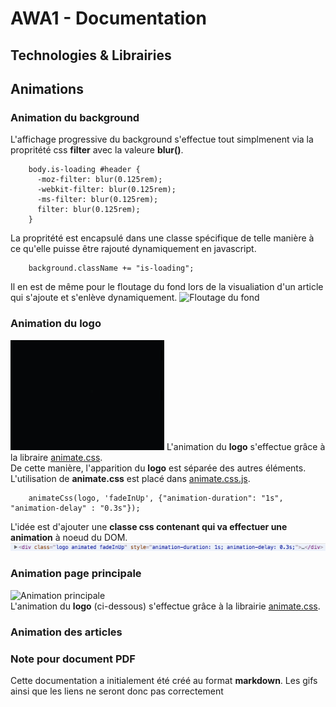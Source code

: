 # AWA1 - Documentation
## Technologies & Librairies
## Animations
### Animation du background
L'affichage progressive du background s'effectue tout simplmenent via la propritété css **filter** avec la valeure **blur()**.  
```
	body.is-loading #header {
	  -moz-filter: blur(0.125rem);
	  -webkit-filter: blur(0.125rem);
	  -ms-filter: blur(0.125rem);
	  filter: blur(0.125rem);
	}
```
La propritété est encapsulé dans une classe spécifique de telle manière à ce qu'elle puisse être rajouté dynamiquement en javascript.  
```
	background.className += "is-loading";
```
Il en est de même pour le floutage du fond lors de la visualiation d'un article qui s'ajoute et s'enlève dynamiquement.
![Floutage du fond](src/03.gif)  

### Animation du logo
![Animation du logo](src/02.gif)
L'animation du **logo** s'effectue grâce à la libraire [animate.css](https://daneden.github.io/animate.css/).  
De cette manière, l'apparition du **logo** est séparée des autres éléments.
L'utilisation de **animate.css** est placé dans [animate.css.js](../assets/js/animate.css.js).  
```
	animateCss(logo, 'fadeInUp', {"animation-duration": "1s", "animation-delay" : "0.3s"});
```
L'idée est d'ajouter une **classe css contenant qui va effectuer une animation** à noeud du DOM.  
![Noeud avec classe d'animation](src/01.png)

### Animation page principale
![Animation principale](src/01.gif)  
L'animation du **logo** (ci-dessous) s'effectue grâce à la librairie [animate.css](https://daneden.github.io/animate.css/).  

### Animation des articles

### Note pour document PDF
Cette documentation a initialement été créé au format **markdown**.
Les gifs ainsi que les liens ne seront donc pas correctement
